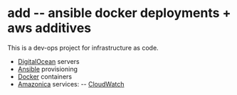 # add -- ansible docker deployments + aws additives

This is a dev-ops project for infrastructure as code.

* [DigitalOcean](https://digitalocean.com) servers
* [Ansible](http://www.ansible.com/home) provisioning
* [Docker](https://www.docker.io) containers
* [Amazonica](https://github.com/mcohen01/amazonica) services:
-- [CloudWatch](http://aws.amazon.com/cloudwatch)
